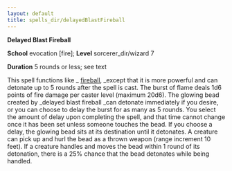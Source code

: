 ```yaml
---
layout: default
title: spells_dir/delayedBlastFireball
---
```

 **Delayed Blast Fireball**

**School** evocation [fire]; **Level** sorcerer_dir/wizard 7

**Duration** 5 rounds or less; see text

This spell functions like _ [fireball](fireball#_fireball), _except that it is more powerful and can detonate up to 5 rounds after the spell is cast. The burst of flame deals 1d6 points of fire damage per caster level (maximum 20d6). The glowing bead created by _delayed blast fireball _can detonate immediately if you desire, or you can choose to delay the burst for as many as 5 rounds. You select the amount of delay upon completing the spell, and that time cannot change once it has been set unless someone touches the bead. If you choose a delay, the glowing bead sits at its destination until it detonates. A creature can pick up and hurl the bead as a thrown weapon (range increment 10 feet). If a creature handles and moves the bead within 1 round of its detonation, there is a 25% chance that the bead detonates while being handled.

